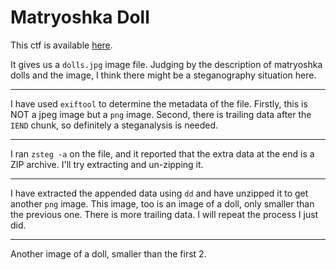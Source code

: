 # Matryoshka Doll

This ctf is available [here](https://play.picoctf.org/practice/challenge/129?category=4&page=1&solved=1).

It gives us a `dolls.jpg` image file. Judging by the description of matryoshka dolls and the image, I think there might be a steganography situation here.

---

I have used `exiftool` to determine the metadata of the file. Firstly, this is NOT a jpeg image but a `png` image. Second, there is trailing data after the `IEND` chunk, so definitely a steganalysis is needed.

---

I ran `zsteg -a` on the file, and it reported that the extra data at the end is a ZIP archive. I'll try extracting and un-zipping it.

---

I have extracted the appended data using `dd` and have unzipped it to get another `png` image. This image, too is an image of a doll, only smaller than the previous one. There is more trailing data. I will repeat the process I just did.

---

Another image of a doll, smaller than the first 2.
